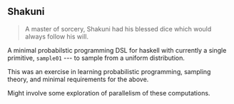 Shakuni
-------
> A master of sorcery, Shakuni had his blessed dice which would always follow his will.


A minimal probabilstic programming DSL for haskell with currently a single
primitive, `sample01` --- to sample from a uniform distribution.


This was an exercise in learning probabilistic programming, sampling theory,
and minimal requirements for the above.

Might involve some exploration of parallelism of these computations.
